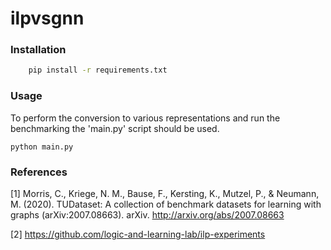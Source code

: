 # ilpvsgnn


### Installation

```sh
    pip install -r requirements.txt
```

### Usage

To perform the conversion to various representations and run the benchmarking the 'main.py' script should be used.
```
python main.py
```

### References

[1] Morris, C., Kriege, N. M., Bause, F., Kersting, K., Mutzel, P., & Neumann, M. (2020). TUDataset: A collection of benchmark datasets for learning with graphs (arXiv:2007.08663). arXiv. http://arxiv.org/abs/2007.08663


[2] https://github.com/logic-and-learning-lab/ilp-experiments
